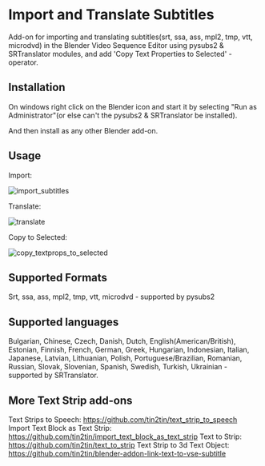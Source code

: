# Import and Translate Subtitles
Add-on for importing and translating subtitles(srt, ssa, ass, mpl2, tmp, vtt, microdvd) in the Blender Video Sequence Editor using pysubs2 & SRTranslator modules, and add 'Copy Text Properties to Selected' - operator. 

## Installation
On windows right click on the Blender icon and start it by selecting "Run as Administrator"(or else can't the pysubs2 & SRTranslator be installed).

And then install as any other Blender add-on.

## Usage
Import:

![import_subtitles](https://user-images.githubusercontent.com/1322593/221409262-6aa59c0a-7ee4-4c92-b677-39a0f5ee5a9d.gif)

Translate:

![translate](https://user-images.githubusercontent.com/1322593/221444525-a8c2f4b4-94f1-4f5e-bb83-67003d5eafb2.png)

Copy to Selected:

![copy_textprops_to_selected](https://user-images.githubusercontent.com/1322593/221409293-2c9f65ef-c386-456f-bb0a-c87c3eee01d2.gif)

## Supported Formats
Srt, ssa, ass, mpl2, tmp, vtt, microdvd - supported by pysubs2

## Supported languages
Bulgarian, Chinese, Czech, Danish, Dutch, English(American/British), Estonian, Finnish, French, German, Greek, Hungarian, Indonesian, Italian, Japanese, Latvian, Lithuanian, Polish, Portuguese/Brazilian, Romanian, Russian, Slovak, Slovenian, Spanish, Swedish, Turkish, Ukrainian - supported by SRTranslator.

## More Text Strip add-ons
Text Strips to Speech: https://github.com/tin2tin/text_strip_to_speech
Import Text Block as Text Strip: https://github.com/tin2tin/import_text_block_as_text_strip
Text to Strip: https://github.com/tin2tin/text_to_strip
Text Strip to 3d Text Object: https://github.com/tin2tin/blender-addon-link-text-to-vse-subtitle
